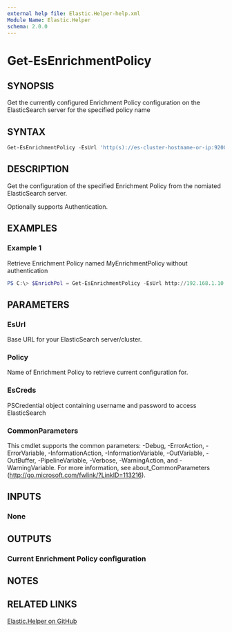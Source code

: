 ```yaml
---
external help file: Elastic.Helper-help.xml
Module Name: Elastic.Helper
schema: 2.0.0
---
```


# Get-EsEnrichmentPolicy

## SYNOPSIS

Get the currently configured Enrichment Policy configuration on the ElasticSearch server for the specified policy name

## SYNTAX

```powershell
Get-EsEnrichmentPolicy -EsUrl 'http(s)://es-cluster-hostname-or-ip:9200' -Policy 'PolicyName' [-EsCred PSCredentialObject]
```

## DESCRIPTION

Get the configuration of the specified Enrichment Policy from the nomiated ElasticSearch server.

Optionally supports Authentication.

## EXAMPLES

### Example 1

Retrieve Enrichment Policy named MyEnrichmentPolicy without authentication

```powershell
PS C:\> $EnrichPol = Get-EsEnrichmentPolicy -EsUrl http://192.168.1.10:9200 -Policy 'MyEnrichmentPolicy'
```

## PARAMETERS

### EsUrl

Base URL for your ElasticSearch server/cluster.

### Policy

Name of Enrichment Policy to retrieve current configuration for.

### EsCreds

PSCredential object containing username and password to access ElasticSearch

### CommonParameters

This cmdlet supports the common parameters: -Debug, -ErrorAction, -ErrorVariable, -InformationAction, -InformationVariable, -OutVariable, -OutBuffer, -PipelineVariable, -Verbose, -WarningAction, and -WarningVariable. For more information, see about_CommonParameters (<http://go.microsoft.com/fwlink/?LinkID=113216>).

## INPUTS

### None

## OUTPUTS

### Current Enrichment Policy configuration

## NOTES

## RELATED LINKS

[Elastic.Helper on GitHub](https://github.com/IPSecMSSP/Elastic.Helper)
